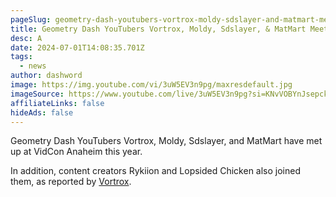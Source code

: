 ```yaml
---
pageSlug: geometry-dash-youtubers-vortrox-moldy-sdslayer-and-matmart-meetup-at-vidcon
title: Geometry Dash YouTubers Vortrox, Moldy, Sdslayer, & MatMart Meetup At VidCon
desc: A
date: 2024-07-01T14:08:35.701Z
tags:
  - news
author: dashword
image: https://img.youtube.com/vi/3uW5EV3n9pg/maxresdefault.jpg
imageSource: https://www.youtube.com/live/3uW5EV3n9pg?si=KNvVOBYnJsepck7M
affiliateLinks: false
hideAds: false
---
```

Geometry Dash YouTubers Vortrox, Moldy, Sdslayer, and MatMart have met up at VidCon Anaheim this year.

In addition, content creators Rykiion and Lopsided Chicken also joined them, as reported by [Vortrox](http://youtube.com/post/UgkxWkmtkMOY-B_X0WhFKG9VYH36JGebRYZ1?si=1G_ECJBNnE7U6_H3).